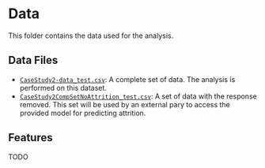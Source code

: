 # Data

This folder contains the data used for the analysis.

## Data Files

 * [`CaseStudy2-data_test.csv`](https://github.com/sjmiller8182/AttritionAnalysis/blob/master/analysis/data/CaseStudy2-data_test.csv): A complete set of data. The analysis is performed on this dataset.
 * [`CaseStudy2CompSetNoAttrition_test.csv`](https://github.com/sjmiller8182/AttritionAnalysis/blob/master/analysis/data/CaseStudy2CompSetNoAttrition_test.csv): A set of data with the response removed. This set will be used by an external pary to access the provided model for predicting attrition.

## Features

TODO
